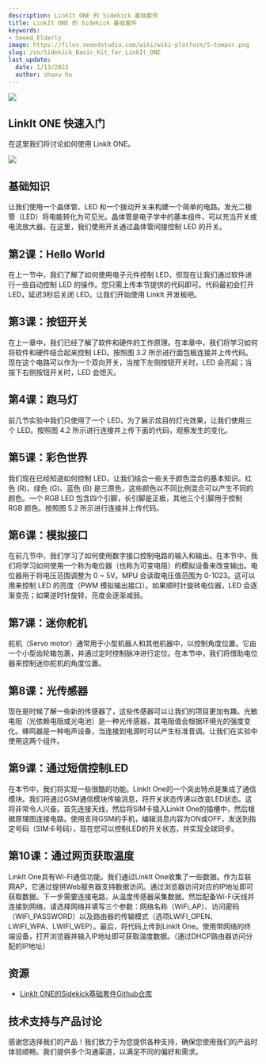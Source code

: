 ```yaml
---
description: LinkIt ONE 的 Sidekick 基础套件
title: LinkIt ONE 的 Sidekick 基础套件
keywords:
- Seeed_Elderly
image: https://files.seeedstudio.com/wiki/wiki-platform/S-tempor.png
slug: /cn/Sidekick_Basic_Kit_for_LinkIt_ONE
last_update:
  date: 1/13/2023
  author: shuxu hu
---
```


![](https://files.seeedstudio.com/wiki/Sidekick_Basic_Kit_for_LinkIt_ONE/img/SKP-0.jpg)


##   LinkIt ONE 快速入门

在这里我们将讨论如何使用 LinkIt ONE。

[![](https://files.seeedstudio.com/wiki/Seeed-WiKi/docs/images/300px-Get_One_Now_Banner-ragular.png)](https://www.seeedstudio.com/Sidekick-Basic-Kit-for-LinkIt-ONE-p-2027.html)

##   基础知识

让我们使用一个晶体管、LED 和一个拨动开关来构建一个简单的电路。发光二极管（LED）将电能转化为可见光。晶体管是电子学中的基本组件，可以充当开关或电流放大器。在这里，我们使用开关通过晶体管间接控制 LED 的开关。

<!-- 点击 [这里](/LinkIt_ONE_Tutorial-The_Basics) 查看完整教程。 -->

##   第2课：Hello World

在上一节中，我们了解了如何使用电子元件控制 LED，但现在让我们通过软件进行一些自动控制 LED 的操作。您只需上传本节提供的代码即可。代码最初会打开 LED，延迟3秒后关闭 LED。让我们开始使用 LinkIt 开发板吧。

<!-- 点击 [这里](/LinkIt_ONE_Tutorial-Hello_World) 查看完整教程。 -->

##   第3课：按钮开关

在上一章中，我们已经了解了软件和硬件的工作原理。在本章中，我们将学习如何将软件和硬件结合起来控制 LED。按照图 3.2 所示进行面包板连接并上传代码。现在这个电路可以作为一个双向开关，当按下左侧按钮开关时，LED 会亮起；当按下右侧按钮开关时，LED 会熄灭。

<!-- 点击 [这里](/LinkIt_ONE_Tutorial-Push_Button) 查看完整教程。 -->

##   第4课：跑马灯

前几节实验中我们只使用了一个 LED，为了展示炫目的灯光效果，让我们使用三个 LED。按照图 4.2 所示进行连接并上传下面的代码，观察发生的变化。

<!-- 点击 [这里](/LinkIt_ONE_Tutorial-Marquee) 查看完整教程。 -->

##   第5课：彩色世界

我们现在已经知道如何控制 LED，让我们结合一些关于颜色混合的基本知识。红色 (R)、绿色 (G)、蓝色 (B) 是三原色，这些颜色以不同比例混合可以产生不同的颜色。一个 RGB LED 包含四个引脚，长引脚是正极，其他三个引脚用于控制 RGB 颜色。按照图 5.2 所示进行连接并上传代码。

<!-- 点击 [这里](/LinkIt_ONE_Tutorial-Colorful_World) 查看完整教程。 -->

##   第6课：模拟接口

在前几节中，我们学习了如何使用数字接口控制电路的输入和输出。在本节中，我们将学习如何使用一个称为电位器（也称为可变电阻）的模拟设备来改变输出。电位器用于将电压范围调整为 0 ~ 5V。MPU 会读取电压值范围为 0-1023。这可以用来控制 LED 的亮度（PWM 模拟输出接口）。如果顺时针旋转电位器，LED 会逐渐变亮；如果逆时针旋转，亮度会逐渐减弱。

<!-- 点击 [这里](/LinkIt_ONE_Tutorial-Analog_Interface) 查看完整教程。 -->

## 第7课：迷你舵机

舵机（Servo motor）通常用于小型机器人和其他机器中，以控制角度位置。它由一个小型齿轮箱包裹，并通过定时控制脉冲进行定位。在本节中，我们将借助电位器来控制迷你舵机的角度位置。

<!-- 点击[这里](/LinkIt-ONE-Tutorial---Mini-Servo)查看完整教程。 -->

## 第8课：光传感器

现在是时候了解一些新的传感器了，这些传感器可以让我们的项目更加有趣。光敏电阻（光依赖电阻或光电池）是一种光传感器，其电阻值会根据环境光的强度变化。蜂鸣器是一种电声设备，当连接到电源时可以产生标准音调。让我们在实验中使用这两个组件。

<!-- 点击[这里](/LinkIt_ONE_Tutorial-Light-Sensor)查看完整教程。 -->

## 第9课：通过短信控制LED

在本节中，我们将实现一些很酷的功能。LinkIt One的一个突出特点是集成了通信模块。我们将通过GSM通信模块传输消息，将开关状态传递以改变LED状态。这将非常令人兴奋。首先连接天线，然后将SIM卡插入LinkIt One的插槽中，然后根据原理图连接电路。使用支持GSM的手机，编辑消息内容为ON或OFF，发送到指定号码（SIM卡号码），现在您可以控制LED的开关状态，并实现全球同步。

<!-- 点击[这里](/LinkIt_ONE_Tutorial-SMS_control_the_LED)查看完整教程。 -->

## 第10课：通过网页获取温度

LinkIt One具有Wi-Fi通信功能。我们通过LinkIt One收集了一些数据。作为互联网AP，它通过提供Web服务器支持数据访问。通过浏览器访问对应的IP地址即可获取数据。下一步需要连接电路，从温度传感器采集数据。然后配备Wi-Fi天线并连接到网络，请选择网络并填写三个参数：网络名称（WiFi_AP）、访问密码（WIFI_PASSWORD）以及路由器的传输模式（选项LWIFI_OPEN、LWIFI_WPA、LWIFI_WEP）。最后，将代码上传到LinkIt One。使用带网络的终端设备，打开浏览器并输入IP地址即可获取温度数据。（通过DHCP路由器访问分配的IP地址）

<!-- 点击[这里](/LinkIt_ONE_Tutorial-Get_temperature_with_Webpage)查看完整教程。 -->

## 资源

*   [LinkIt ONE的Sidekick基础套件Github仓库](https://github.com/Seeed-Studio/Sidekick_Basic_Kit_for_LinkIt)

## 技术支持与产品讨论

感谢您选择我们的产品！我们致力于为您提供各种支持，确保您使用我们的产品时体验顺畅。我们提供多个沟通渠道，以满足不同的偏好和需求。

<div class="button_tech_support_container">
<a href="https://forum.seeedstudio.com/" class="button_forum"></a> 
<a href="https://www.seeedstudio.com/contacts" class="button_email"></a>
</div>

<div class="button_tech_support_container">
<a href="https://discord.gg/eWkprNDMU7" class="button_discord"></a> 
<a href="https://github.com/Seeed-Studio/wiki-documents/discussions/69" class="button_discussion"></a>
</div>